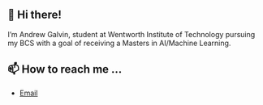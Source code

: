 ## 👋 Hi there!
I’m Andrew Galvin, student at Wentworth Institute of Technology pursuing my BCS with a goal of receiving a Masters in AI/Machine Learning.

<!-- ## 👀 I’m interested in ...
## 🌱 I’m currently learning ...
## 💞️ I’m looking to collaborate on ...
--->

## 📫 How to reach me ...
- [Email](mailto:andrewggalvin@gmail.com)


<!---
andrewgalvin/andrewgalvin is a ✨ special ✨ repository because its `README.md` (this file) appears on your GitHub profile.
You can click the Preview link to take a look at your changes.
--->
